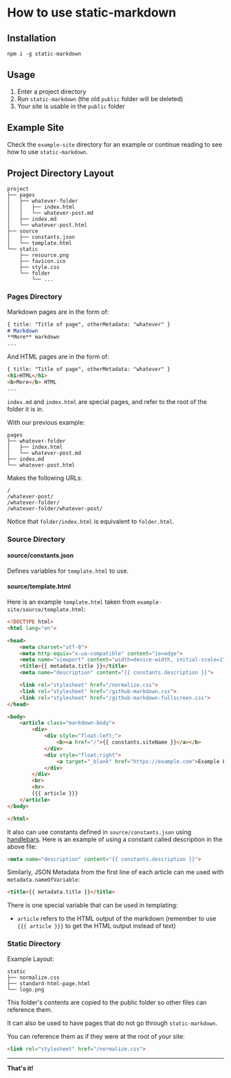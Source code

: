 # How to use static-markdown

## Installation

```
npm i -g static-markdown
```

## Usage

1. Enter a project directory
2. Run `static-markdown` (the old `public` folder will be deleted)
3. Your site is usable in the `public` folder

## Example Site

Check the `example-site` directory for an example or continue reading to see how to use `static-markdown`.

## Project Directory Layout

```
project
├── pages
│   ├── whatever-folder
│   │   ├── index.html
│   │   └── whatever-post.md
│   ├── index.md
│   └── whatever-post.html
├── source
│   ├── constants.json
│   └── template.html
└── static
    ├── resource.png
    ├── favicon.ico
    ├── style.css
    └── folder
        └── ...
```

### Pages Directory

Markdown pages are in the form of:

```markdown
{ title: "Title of page", otherMetadata: "whatever" }
# Markdown
**More** markdown
...
```

And HTML pages are in the form of:

```html
{ title: "Title of page", otherMetadata: "whatever" }
<h1>HTML</h1>
<b>More</b> HTML
...
```

`index.md` and `index.html` are special pages, and refer to the root of the folder it is in.

With our previous example:

```
pages
├── whatever-folder
│   ├── index.html
│   └── whatever-post.md
├── index.md
└── whatever-post.html
```

Makes the following URLs:

```
/
/whatever-post/
/whatever-folder/
/whatever-folder/whatever-post/
```

Notice that `folder/index.html` is equivalent to `folder.html`.

### Source Directory

#### source/constants.json

Defines variables for `template.html` to use.

#### source/template.html

Here is an example `template.html` taken from `example-site/source/template.html`:

```html
<!DOCTYPE html>
<html lang="en">

<head>
	<meta charset="utf-8">
	<meta http-equiv="x-ua-compatible" content="ie=edge">
	<meta name="viewport" content="width=device-width, initial-scale=1">
	<title>{{ metadata.title }}</title>
	<meta name="description" content="{{ constants.description }}">

	<link rel="stylesheet" href="/normalize.css">
	<link rel="stylesheet" href="/github-markdown.css">
	<link rel="stylesheet" href="/github-markdown-fullscreen.css">
</head>

<body>
	<article class="markdown-body">
		<div>
			<div style="float:left;">
				<b><a href="/">{{ constants.siteName }}</a></b>
			</div>
			<div style="float:right">
				<a target="_blank" href="https://example.com">Example Link</a>
			</div>
		</div>
		<br>
		<hr>
		{{{ article }}}
	</article>
</body>

</html>
```

It also can use constants defined in `source/constants.json` using [handlebars](https://handlebarsjs.com/guide/). Here is an example of using a constant called description in the above file:

```html
<meta name="description" content="{{ constants.description }}">
```

Similarly, JSON Metadata from the first line of each article can me used with `metadata.nameOfVariable`:

```html
<title>{{ metadata.title }}</title>
```

There is one special variable that can be used in templating:
- `article` refers to the HTML output of the markdown (remember to use `{{{ article }}}` to get the HTML output instead of text)

### Static Directory

Example Layout:

```
static
├── normalize.css
├── standard-html-page.html
└── logo.png
```

This folder's contents are copied to the public folder so other files can reference them.

It can also be used to have pages that do not go through `static-markdown`.

You can reference them as if they were at the root of your site:

```html
<link rel="stylesheet" href="/normalize.css">
```

---

**That's it!**
